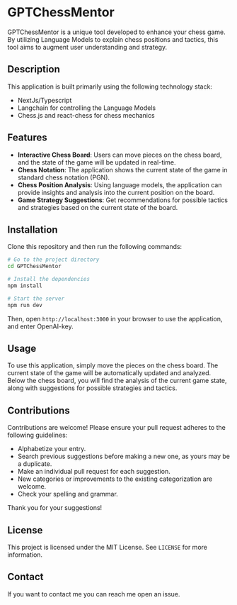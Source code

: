# GPTChessMentor


GPTChessMentor is a unique tool developed to enhance your chess game. By utilizing Language Models to explain chess positions and tactics, this tool aims to augment user understanding and strategy. 

## Description

This application is built primarily using the following technology stack:

- NextJs/Typescript
- Langchain for controlling the Language Models
- Chess.js and react-chess for chess mechanics

## Features

- **Interactive Chess Board**: Users can move pieces on the chess board, and the state of the game will be updated in real-time.
- **Chess Notation**: The application shows the current state of the game in standard chess notation (PGN).
- **Chess Position Analysis**: Using language models, the application can provide insights and analysis into the current position on the board.
- **Game Strategy Suggestions**: Get recommendations for possible tactics and strategies based on the current state of the board.

## Installation

Clone this repository and then run the following commands:

```bash
# Go to the project directory
cd GPTChessMentor

# Install the dependencies
npm install

# Start the server
npm run dev
```

Then, open `http://localhost:3000` in your browser to use the application, and enter OpenAI-key.

## Usage

To use this application, simply move the pieces on the chess board. The current state of the game will be automatically updated and analyzed. Below the chess board, you will find the analysis of the current game state, along with suggestions for possible strategies and tactics.

## Contributions

Contributions are welcome! Please ensure your pull request adheres to the following guidelines:

- Alphabetize your entry.
- Search previous suggestions before making a new one, as yours may be a duplicate.
- Make an individual pull request for each suggestion.
- New categories or improvements to the existing categorization are welcome.
- Check your spelling and grammar.

Thank you for your suggestions!

## License

This project is licensed under the MIT License. See `LICENSE` for more information.

## Contact

If you want to contact me you can reach me open an issue.
